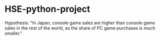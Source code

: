 # HSE-python-project

Hypothesis: "In Japan, console game sales are higher than console game sales in the rest of the world, as the share of PC game purchases is much smaller."
